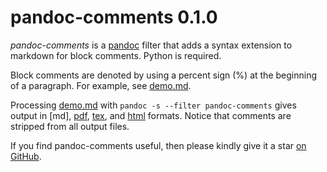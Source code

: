 
pandoc-comments 0.1.0
=====================

*pandoc-comments* is a [pandoc] filter that adds a syntax extension to markdown for block comments.  Python  is required.

Block comments are denoted by using a percent sign (%) at the beginning of a paragraph.  For example, see [demo.md].

Processing [demo.md] with `pandoc -s --filter pandoc-comments` gives output in [md], [pdf], [tex], and [html] formats.  Notice that comments are stripped from all output files.

If you find pandoc-comments useful, then please kindly give it a star [on GitHub].

[pandoc]: http://pandoc.org/
[demo.md]: https://raw.githubusercontent.com/tomduck/pandoc-lettrine/master/demos/demo.md
[pdf]: https://rawgit.com/tomduck/pandoc-lettrine/master/demos/out/demo.pdf
[tex]: https://rawgit.com/tomduck/pandoc-lettrine/master/demos/out/demo.tex
[html]: https://rawgit.com/tomduck/pandoc-lettrine/master/demos/out/demo.html
[on GitHub]:  https://github.com/tomduck/pandoc-lettrine
